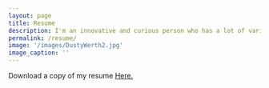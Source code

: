 ```yaml
---
layout: page
title: Resume
description: I'm an innovative and curious person who has a lot of varied experience throughout the environmental consulting market.
permalink: /resume/
image: '/images/DustyWerth2.jpg'
image_caption: ''
---
```


Download a copy of my resume <a href = /Dusty_Werth_Resume.pdf> Here.</a>